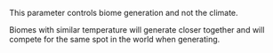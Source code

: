 This parameter controls biome generation and not the climate.

Biomes with similar temperature will generate closer together
and will compete for the same spot in the world when generating.
